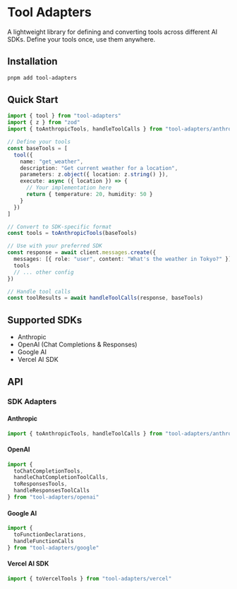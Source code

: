 # Tool Adapters

A lightweight library for defining and converting tools across different AI SDKs. Define your tools once, use them anywhere.

## Installation

```bash
pnpm add tool-adapters
```

## Quick Start

```typescript
import { tool } from "tool-adapters"
import { z } from "zod"
import { toAnthropicTools, handleToolCalls } from "tool-adapters/anthropic"

// Define your tools
const baseTools = [
  tool({
    name: "get_weather",
    description: "Get current weather for a location",
    parameters: z.object({ location: z.string() }),
    execute: async ({ location }) => {
      // Your implementation here
      return { temperature: 20, humidity: 50 }
    }
  })
]

// Convert to SDK-specific format
const tools = toAnthropicTools(baseTools)

// Use with your preferred SDK
const response = await client.messages.create({
  messages: [{ role: "user", content: "What's the weather in Tokyo?" }],
  tools
  // ... other config
})

// Handle tool calls
const toolResults = await handleToolCalls(response, baseTools)
```

## Supported SDKs

- Anthropic
- OpenAI (Chat Completions & Responses)
- Google AI
- Vercel AI SDK

## API

### SDK Adapters

#### Anthropic

```typescript
import { toAnthropicTools, handleToolCalls } from "tool-adapters/anthropic"
```

#### OpenAI

```typescript
import {
  toChatCompletionTools,
  handleChatCompletionToolCalls,
  toResponsesTools,
  handleResponsesToolCalls
} from "tool-adapters/openai"
```

#### Google AI

```typescript
import {
  toFunctionDeclarations,
  handleFunctionCalls
} from "tool-adapters/google"
```

#### Vercel AI SDK

```typescript
import { toVercelTools } from "tool-adapters/vercel"
```

